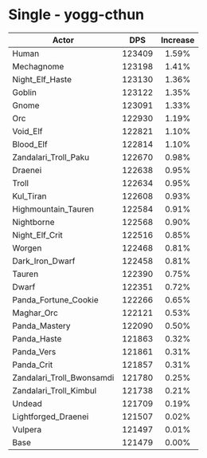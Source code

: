 # Single - yogg-cthun
| Actor | DPS | Increase |
|---|:---:|:---:|
|Human|123409|1.59%|
|Mechagnome|123198|1.41%|
|Night_Elf_Haste|123130|1.36%|
|Goblin|123122|1.35%|
|Gnome|123091|1.33%|
|Orc|122930|1.19%|
|Void_Elf|122821|1.10%|
|Blood_Elf|122814|1.10%|
|Zandalari_Troll_Paku|122670|0.98%|
|Draenei|122638|0.95%|
|Troll|122634|0.95%|
|Kul_Tiran|122608|0.93%|
|Highmountain_Tauren|122584|0.91%|
|Nightborne|122568|0.90%|
|Night_Elf_Crit|122516|0.85%|
|Worgen|122468|0.81%|
|Dark_Iron_Dwarf|122458|0.81%|
|Tauren|122390|0.75%|
|Dwarf|122351|0.72%|
|Panda_Fortune_Cookie|122266|0.65%|
|Maghar_Orc|122121|0.53%|
|Panda_Mastery|122090|0.50%|
|Panda_Haste|121863|0.32%|
|Panda_Vers|121861|0.31%|
|Panda_Crit|121857|0.31%|
|Zandalari_Troll_Bwonsamdi|121780|0.25%|
|Zandalari_Troll_Kimbul|121738|0.21%|
|Undead|121709|0.19%|
|Lightforged_Draenei|121507|0.02%|
|Vulpera|121497|0.01%|
|Base|121479|0.00%|
